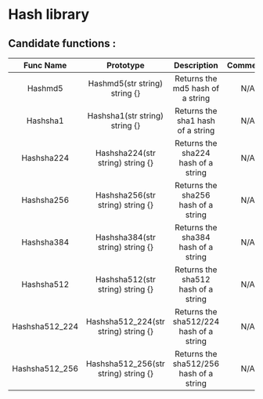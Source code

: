# Hash library

## Candidate functions :

|    Func Name    |              Prototype               |               Description               | Comments |
|:---------------:|:------------------------------------:|:---------------------------------------:|:--------:|
|     Hashmd5     |    Hashmd5(str string) string {}     |    Returns the md5 hash of a string     |   N/A    |
|    Hashsha1     |    Hashsha1(str string) string {}    |    Returns the sha1 hash of a string    |   N/A    |
|   Hashsha224    |   Hashsha224(str string) string {}   |   Returns the sha224 hash of a string   |   N/A    |
|   Hashsha256    |   Hashsha256(str string) string {}   |   Returns the sha256 hash of a string   |   N/A    |
|   Hashsha384    |   Hashsha384(str string) string {}   |   Returns the sha384 hash of a string   |   N/A    |
|   Hashsha512    |   Hashsha512(str string) string {}   |   Returns the sha512 hash of a string   |   N/A    |
| Hashsha512_224  | Hashsha512_224(str string) string {} | Returns the sha512/224 hash of a string |   N/A    |
| Hashsha512_256  | Hashsha512_256(str string) string {} | Returns the sha512/256 hash of a string |   N/A    |